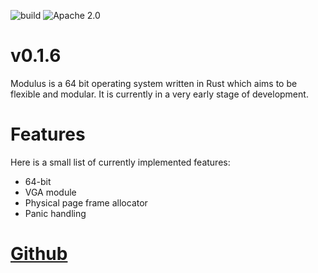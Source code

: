 ![build](https://circleci.com/gh/modulus-os/kernel.svg?style=shield&circle-token=:circle-token) ![Apache 2.0](https://img.shields.io/badge/license-Apache%202.0-brightgreen.svg)

# v0.1.6
Modulus is a 64 bit operating system written in Rust which aims to be flexible and modular. It is currently in a very early stage of development.

# Features

Here is a small list of currently implemented features:

* 64-bit
* VGA module
* Physical page frame allocator
* Panic handling

# [Github](https://github.com/modulus-os/kernel)
